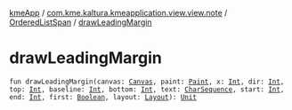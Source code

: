 [kmeApp](../../index.md) / [com.kme.kaltura.kmeapplication.view.view.note](../index.md) / [OrderedListSpan](index.md) / [drawLeadingMargin](./draw-leading-margin.md)

# drawLeadingMargin

`fun drawLeadingMargin(canvas: `[`Canvas`](https://developer.android.com/reference/android/graphics/Canvas.html)`, paint: `[`Paint`](https://developer.android.com/reference/android/graphics/Paint.html)`, x: `[`Int`](https://kotlinlang.org/api/latest/jvm/stdlib/kotlin/-int/index.html)`, dir: `[`Int`](https://kotlinlang.org/api/latest/jvm/stdlib/kotlin/-int/index.html)`, top: `[`Int`](https://kotlinlang.org/api/latest/jvm/stdlib/kotlin/-int/index.html)`, baseline: `[`Int`](https://kotlinlang.org/api/latest/jvm/stdlib/kotlin/-int/index.html)`, bottom: `[`Int`](https://kotlinlang.org/api/latest/jvm/stdlib/kotlin/-int/index.html)`, text: `[`CharSequence`](https://kotlinlang.org/api/latest/jvm/stdlib/kotlin/-char-sequence/index.html)`, start: `[`Int`](https://kotlinlang.org/api/latest/jvm/stdlib/kotlin/-int/index.html)`, end: `[`Int`](https://kotlinlang.org/api/latest/jvm/stdlib/kotlin/-int/index.html)`, first: `[`Boolean`](https://kotlinlang.org/api/latest/jvm/stdlib/kotlin/-boolean/index.html)`, layout: `[`Layout`](https://developer.android.com/reference/android/text/Layout.html)`): `[`Unit`](https://kotlinlang.org/api/latest/jvm/stdlib/kotlin/-unit/index.html)